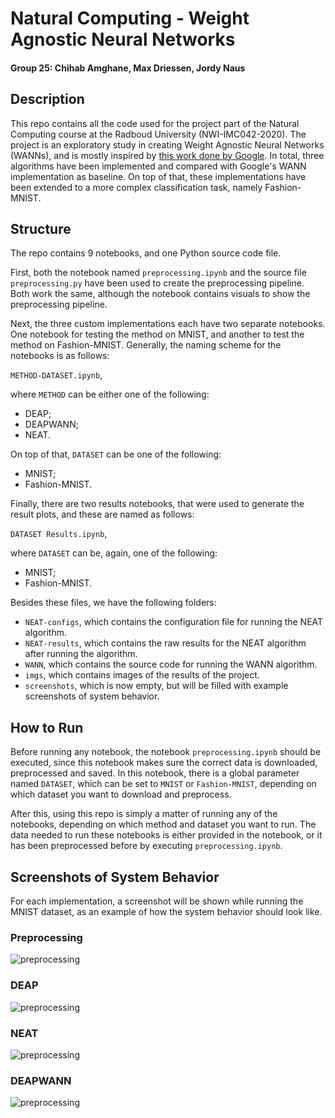 # Natural Computing - Weight Agnostic Neural Networks
#### Group 25: Chihab Amghane, Max Driessen, Jordy Naus

## Description

This repo contains all the code used for the project part of the Natural Computing course at the Radboud University (NWI-IMC042-2020).
The project is an exploratory study in creating Weight Agnostic Neural Networks (WANNs), and is mostly inspired by [this work done by Google](https://weightagnostic.github.io).
In total, three algorithms have been implemented and compared with Google's WANN implementation as baseline.
On top of that, these implementations have been extended to a more complex classification task, namely Fashion-MNIST.

## Structure

The repo contains 9 notebooks, and one Python source code file.

First, both the notebook named ```preprocessing.ipynb``` and the source file ```preprocessing.py``` have been used to create the preprocessing pipeline.
Both work the same, although the notebook contains visuals to show the preprocessing pipeline.

Next, the three custom implementations each have two separate notebooks. 
One notebook for testing the method on MNIST, and another to test the method on Fashion-MNIST.
Generally, the naming scheme for the notebooks is as follows:

```METHOD-DATASET.ipynb```,

where `METHOD` can be either one of the following:
 - DEAP;
 - DEAPWANN;
 - NEAT.

On top of that, `DATASET` can be one of the following:
 - MNIST;
 - Fashion-MNIST.

Finally, there are two results notebooks, that were used to generate the result plots, and these are named as follows:

```DATASET Results.ipynb```,

where `DATASET` can be, again, one of the following:
 - MNIST;
 - Fashion-MNIST.

Besides these files, we have the following folders:

 - `NEAT-configs`, which  contains the configuration file for running the NEAT algorithm.
 - `NEAT-results`, which contains the raw results for the NEAT algorithm after running the algorithm.
 - `WANN`, which contains the source code for running the WANN algorithm.
 - `imgs`, which contains images of the results of the project.
 - `screenshots`, which is now empty, but will be filled with example screenshots of system behavior.

## How to Run

Before running any notebook, the notebook ```preprocessing.ipynb``` should be executed, since this notebook makes sure the correct data is downloaded, preprocessed and saved.
In this notebook, there is a global parameter named `DATASET`, which can be set to `MNIST` or `Fashion-MNIST`, depending on which dataset you want to download and preprocess.

After this, using this repo is simply a matter of running any of the notebooks, depending on which method and dataset you want to run.
The data needed to run these notebooks is either provided in the notebook, or it has been preprocessed before by executing ```preprocessing.ipynb```.

## Screenshots of System Behavior

For each implementation, a screenshot will be shown while running the MNIST dataset, as an example of how the system behavior should look like.

### Preprocessing

![preprocessing](https://github.com/Avuerro/NaturalComputing/blob/main/Project/screenshots/preprocessing.png "Results of performing preprocessing")

### DEAP

![preprocessing](https://github.com/Avuerro/NaturalComputing/blob/main/Project/screenshots/DEAP.png "System behavior of DEAP")

### NEAT

![preprocessing](https://github.com/Avuerro/NaturalComputing/blob/main/Project/screenshots/NEAT.png "System behavior of NEAT")

### DEAPWANN

![preprocessing](https://github.com/Avuerro/NaturalComputing/blob/main/Project/screenshots/DEAPWANN.png "System behavior of DEAPWANN")
